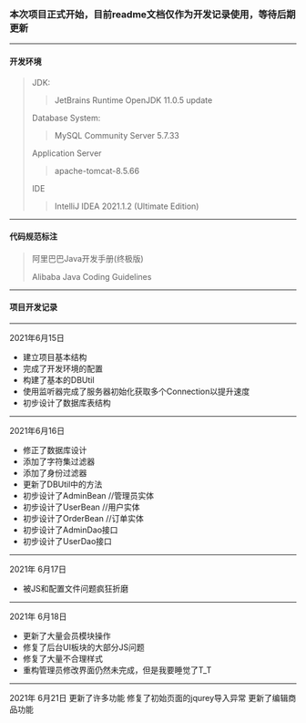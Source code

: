 ### **本次项目正式开始，目前readme文档仅作为开发记录使用，等待后期更新**

---
#### 开发环境

> JDK:
>> JetBrains Runtime OpenJDK 11.0.5 update
>
>Database System:
>> MySQL Community Server 5.7.33
>
> Application Server
>> apache-tomcat-8.5.66
>
> IDE
>> IntelliJ IDEA 2021.1.2 (Ultimate Edition)
---

#### 代码规范标注

> 阿里巴巴Java开发手册(终极版)
>
> Alibaba Java Coding Guidelines
---

#### 项目开发记录

---
2021年6月15日

* 建立项目基本结构
* 完成了开发环境的配置
* 构建了基本的DBUtil
* 使用监听器完成了服务器初始化获取多个Connection以提升速度
* 初步设计了数据库表结构
---
2021年6月16日

* 修正了数据库设计
* 添加了字符集过滤器
* 添加了身份过滤器
* 更新了DBUtil中的方法
* 初步设计了AdminBean //管理员实体
* 初步设计了UserBean //用户实体
* 初步设计了OrderBean //订单实体
* 初步设计了AdminDao接口
* 初步设计了UserDao接口

---
2021年 6月17日

* 被JS和配置文件问题疯狂折磨

---
2021年 6月18日

* 更新了大量会员模块操作
* 修复了后台UI板块的大部分JS问题
* 修复了大量不合理样式
* 重构管理员修改界面仍然未完成，但是我要睡觉了T_T

---
2021年 6月21日 更新了许多功能 修复了初始页面的jqurey导入异常 更新了编辑商品功能